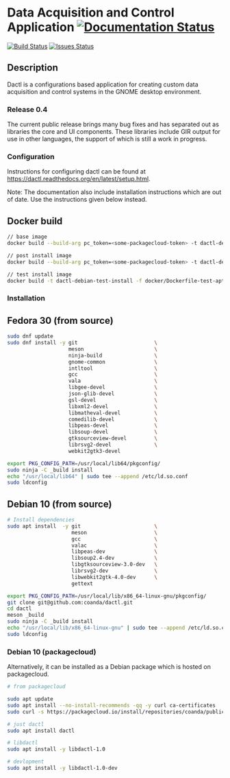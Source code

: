 # Data Acquisition and Control Application [![Documentation Status](https://readthedocs.org/projects/dactl/badge/?version=latest)](https://readthedocs.org/projects/dactl/?badge=latest)
[![Build Status](https://travis-ci.org/coanda/dactl.svg)](https://travis-ci.org/coanda/dactl)
[![Issues Status](https://badge.waffle.io/coanda/dactl.png?label=ready&title=Ready)](https://waffle.io/coanda/dactl)

## Description

Dactl is a configurations based application for creating custom data acquisition
and control systems in the GNOME desktop environment.

### Release 0.4

The current public release brings many bug fixes and has separated out as
libraries the core and UI components. These libraries include GIR output for use
in other languages, the support of which is still a work in progress.

### Configuration

Instructions for configuring dactl can be found at
https://dactl.readthedocs.org/en/latest/setup.html.

Note: The documentation also include installation instructions which are out of date. Use the instructions given below instead.

## Docker build

```sh
// base image
docker build --build-arg pc_token=<some-packagecloud-token> -t dactl-debian -f docker/Dockerfile .

// post install image
docker build --build-arg pc_token=<some-packagecloud-token> -t dactl-debian-post -f docker/Dockerfile-post .

// test install image
docker build -t dactl-debian-test-install -f docker/Dockerfile-test-apt-install .
```

### Installation

## Fedora 30 (from source)

```bash
sudo dnf update
sudo dnf install -y git                         \
                    meson                       \
                    ninja-build                 \
                    gnome-common                \
                    intltool                    \
                    gcc                         \
                    vala                        \
                    libgee-devel                \
                    json-glib-devel             \
                    gsl-devel                   \
                    libxml2-devel               \
                    libmatheval-devel           \
                    comedilib-devel             \
                    libpeas-devel               \
                    libsoup-devel               \
                    gtksourceview-devel         \
                    librsvg2-devel              \
                    webkit2gtk3-devel

export PKG_CONFIG_PATH=/usr/local/lib64/pkgconfig/
sudo ninja -C _build install
echo "/usr/local/lib64" | sudo tee --append /etc/ld.so.conf
sudo ldconfig
```

## Debian 10 (from source)

```bash
# Install dependencies
sudo apt install  -y git                        \
                     meson                      \
                     gcc                        \
                     valac                      \
                     libpeas-dev                \
                     libsoup2.4-dev             \
                     libgtksourceview-3.0-dev   \
                     librsvg2-dev               \
                     libwebkit2gtk-4.0-dev      \
                     gettext

export PKG_CONFIG_PATH=/usr/local/lib/x86_64-linux-gnu/pkgconfig/
git clone git@github.com:coanda/dactl.git
cd dactl
meson _build
sudo ninja -C _build install
echo "/usr/local/lib/x86_64-linux-gnu" | sudo tee --append /etc/ld.so.conf
sudo ldconfig
```

### Debian 10 (packagecloud)

Alternatively, it can be installed as a Debian package which is hosted on packagecloud.

```bash
# from packagecloud

sudo apt update
sudo apt install --no-install-recommends -qq -y curl ca-certificates
sudo curl -s https://packagecloud.io/install/repositories/coanda/public/script.deb.sh | sudo bash

# just dactl
sudo apt install dactl

# libdactl
sudo apt install -y libdactl-1.0

# devlopment
sudo apt install -y libdactl-1.0-dev
```
